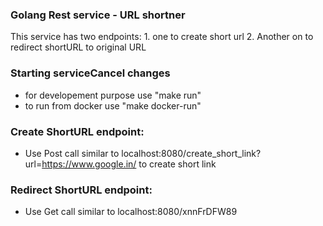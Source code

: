### Golang Rest service - URL shortner
This service has two endpoints:
    1. one to create short url
    2. Another on to redirect shortURL to original URL
    
### Starting serviceCancel changes
* for developement purpose use "make run"
* to run from docker use "make docker-run"

### Create ShortURL endpoint:

* Use Post call similar to localhost:8080/create_short_link?url=https://www.google.in/ to create short link

### Redirect ShortURL endpoint:
* Use Get call similar to localhost:8080/xnnFrDFW89
